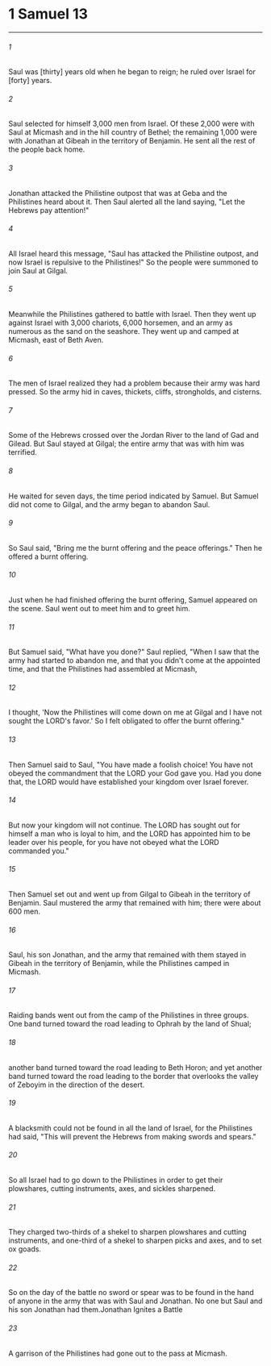 # 1 Samuel 13
***



###### 1 
Saul was [thirty] years old when he began to reign; he ruled over Israel for [forty] years. 

###### 2 
Saul selected for himself 3,000 men from Israel. Of these 2,000 were with Saul at Micmash and in the hill country of Bethel; the remaining 1,000 were with Jonathan at Gibeah in the territory of Benjamin. He sent all the rest of the people back home. 

###### 3 
Jonathan attacked the Philistine outpost that was at Geba and the Philistines heard about it. Then Saul alerted all the land saying, "Let the Hebrews pay attention!" 

###### 4 
All Israel heard this message, "Saul has attacked the Philistine outpost, and now Israel is repulsive to the Philistines!" So the people were summoned to join Saul at Gilgal. 

###### 5 
Meanwhile the Philistines gathered to battle with Israel. Then they went up against Israel with 3,000 chariots, 6,000 horsemen, and an army as numerous as the sand on the seashore. They went up and camped at Micmash, east of Beth Aven. 

###### 6 
The men of Israel realized they had a problem because their army was hard pressed. So the army hid in caves, thickets, cliffs, strongholds, and cisterns. 

###### 7 
Some of the Hebrews crossed over the Jordan River to the land of Gad and Gilead. But Saul stayed at Gilgal; the entire army that was with him was terrified. 

###### 8 
He waited for seven days, the time period indicated by Samuel. But Samuel did not come to Gilgal, and the army began to abandon Saul. 

###### 9 
So Saul said, "Bring me the burnt offering and the peace offerings." Then he offered a burnt offering. 

###### 10 
Just when he had finished offering the burnt offering, Samuel appeared on the scene. Saul went out to meet him and to greet him. 

###### 11 
But Samuel said, "What have you done?" Saul replied, "When I saw that the army had started to abandon me, and that you didn't come at the appointed time, and that the Philistines had assembled at Micmash, 

###### 12 
I thought, 'Now the Philistines will come down on me at Gilgal and I have not sought the LORD's favor.' So I felt obligated to offer the burnt offering." 

###### 13 
Then Samuel said to Saul, "You have made a foolish choice! You have not obeyed the commandment that the LORD your God gave you. Had you done that, the LORD would have established your kingdom over Israel forever. 

###### 14 
But now your kingdom will not continue. The LORD has sought out for himself a man who is loyal to him, and the LORD has appointed him to be leader over his people, for you have not obeyed what the LORD commanded you." 

###### 15 
Then Samuel set out and went up from Gilgal to Gibeah in the territory of Benjamin. Saul mustered the army that remained with him; there were about 600 men. 

###### 16 
Saul, his son Jonathan, and the army that remained with them stayed in Gibeah in the territory of Benjamin, while the Philistines camped in Micmash. 

###### 17 
Raiding bands went out from the camp of the Philistines in three groups. One band turned toward the road leading to Ophrah by the land of Shual; 

###### 18 
another band turned toward the road leading to Beth Horon; and yet another band turned toward the road leading to the border that overlooks the valley of Zeboyim in the direction of the desert. 

###### 19 
A blacksmith could not be found in all the land of Israel, for the Philistines had said, "This will prevent the Hebrews from making swords and spears." 

###### 20 
So all Israel had to go down to the Philistines in order to get their plowshares, cutting instruments, axes, and sickles sharpened. 

###### 21 
They charged two-thirds of a shekel to sharpen plowshares and cutting instruments, and one-third of a shekel to sharpen picks and axes, and to set ox goads. 

###### 22 
So on the day of the battle no sword or spear was to be found in the hand of anyone in the army that was with Saul and Jonathan. No one but Saul and his son Jonathan had them.Jonathan Ignites a Battle 

###### 23 
A garrison of the Philistines had gone out to the pass at Micmash.
